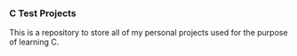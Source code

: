 ### C Test Projects

This is a repository to store all of my personal projects used for the purpose of learning C.
